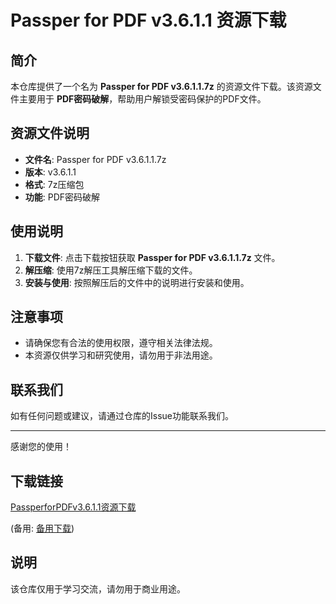 # Passper for PDF v3.6.1.1 资源下载

## 简介

本仓库提供了一个名为 **Passper for PDF v3.6.1.1.7z** 的资源文件下载。该资源文件主要用于 **PDF密码破解**，帮助用户解锁受密码保护的PDF文件。

## 资源文件说明

- **文件名**: Passper for PDF v3.6.1.1.7z
- **版本**: v3.6.1.1
- **格式**: 7z压缩包
- **功能**: PDF密码破解

## 使用说明

1. **下载文件**: 点击下载按钮获取 **Passper for PDF v3.6.1.1.7z** 文件。
2. **解压缩**: 使用7z解压工具解压缩下载的文件。
3. **安装与使用**: 按照解压后的文件中的说明进行安装和使用。

## 注意事项

- 请确保您有合法的使用权限，遵守相关法律法规。
- 本资源仅供学习和研究使用，请勿用于非法用途。

## 联系我们

如有任何问题或建议，请通过仓库的Issue功能联系我们。

---

感谢您的使用！

## 下载链接
[PassperforPDFv3.6.1.1资源下载](https://pan.quark.cn/s/20a725bccb27) 

(备用: [备用下载](https://pan.baidu.com/s/1M8_Hv5aL1dU9iNH_l8ybDQ?pwd=mu4w))

## 说明

该仓库仅用于学习交流，请勿用于商业用途。
